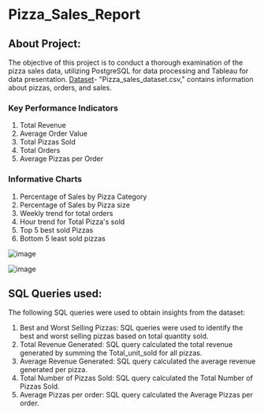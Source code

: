 # Pizza_Sales_Report
## About Project: 
The objective of this project is to conduct a thorough examination of the pizza sales data, utilizing PostgreSQL for data processing and Tableau for data presentation.
[Dataset](https://github.com/rashmi0007/PizzaSales_Report/blob/main/Files/Data/pizza_sales_dataset.csv)- "Pizza_sales_dataset.csv," contains information about pizzas, orders, and sales.

### Key Performance Indicators
1. Total Revenue
2.  Average Order Value
3.  Total Pizzas Sold
4. Total Orders
5. Average Pizzas per Order

### Informative Charts
1. Percentage of Sales by Pizza Category
2. Percentage of Sales by Pizza size
3. Weekly trend for total orders
4. Hour trend for Total Pizza's sold
5. Top 5 best sold Pizzas
6. Bottom 5 least sold pizzas

![image](https://github.com/rashmi0007/PizzaSales_Report/assets/87612040/1960d2dc-af55-4476-bf6e-75ee0673a5ef)

![image](https://github.com/rashmi0007/PizzaSales_Report/assets/87612040/fb9e4bf1-991f-48fc-a057-7d4852074e05)

## SQL Queries used:
The following SQL queries were used to obtain insights from the dataset:
1. Best and Worst Selling Pizzas: SQL queries were used to identify the best and worst selling pizzas based on total quantity sold.
2. Total Revenue Generated: SQL query calculated the total revenue generated by summing the Total_unit_sold for all pizzas.
3. Average Revenue Generated: SQL query calculated the average revenue generated per pizza.
4. Total Number of Pizzas Sold: SQL query calculated the Total Number of Pizzas Sold.
5. Average Pizzas per order: SQL query calculated the Average Pizzas per order.
